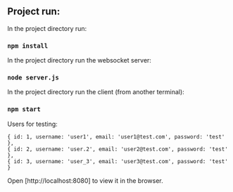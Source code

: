 ## Project run: 

In the project directory run:

### `npm install`

In the project directory run the websocket server:

### `node server.js`

In the project directory run the client (from another terminal):

### `npm start`

Users for testing:

    { id: 1, username: 'user1', email: 'user1@test.com', password: 'test' },
    { id: 2, username: 'user.2', email: 'user2@test.com', password: 'test' },
    { id: 3, username: 'user_3', email: 'user3@test.com', password: 'test' }


Open [http://localhost:8080] to view it in the browser.
